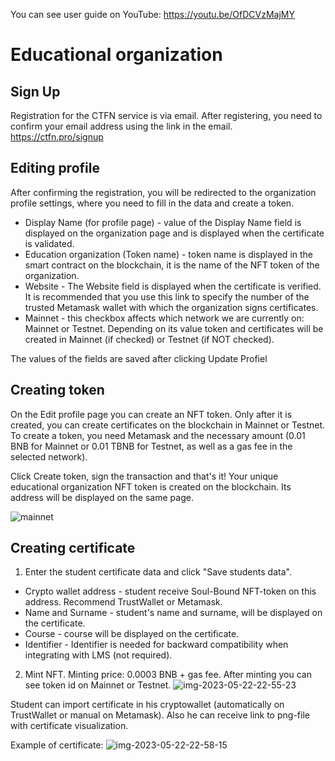 You can see user guide on YouTube: https://youtu.be/OfDCVzMajMY

# Educational organization

## Sign Up

Registration for the CTFN service is via email. After registering, you need to confirm your email address using the link in the email.
https://ctfn.pro/signup


## Editing profile
After confirming the registration, you will be redirected to the organization profile settings, where you need to fill in the data and create a token.

+ Display Name (for profile page) - value of the Display Name field is displayed on the organization page and is displayed when the certificate is validated.
+ Education organization (Token name) - token name is displayed in the smart contract on the blockchain, it is the name of the NFT token of the organization.
+ Website - The Website field is displayed when the certificate is verified. It is recommended that you use this link to specify the number of the trusted Metamask wallet with which the organization signs certificates.
+ Mainnet - this checkbox affects which network we are currently on: Mainnet or Testnet. Depending on its value token and certificates will be created in Mainnet (if checked) or Testnet (if NOT checked).


The values of the fields are saved after clicking Update Profiel


## Creating token

On the Edit profile page you can create an NFT token. Only after it is created, you can create certificates on the blockchain in Mainnet or Testnet. To create a token, you need Metamask and the necessary amount (0.01 BNB for Mainnet or 0.01 TBNB for Testnet, as well as a gas fee in the selected network).

Click Create token, sign the transaction and that's it! Your unique educational organization NFT token is created on the blockchain. Its address will be displayed on the same page.

![mainnet](https://github.com/Arnion/ctfn.pro/assets/6169475/b8ecfacb-6118-4a73-8e09-a52fc4e4f6f2)

## Creating certificate

1. Enter the student certificate data and click "Save students data".
+ Crypto wallet address - student receive Soul-Bound NFT-token on this address. Recommend TrustWallet or Metamask.
+ Name and Surname - student's name and surname, will be displayed on the certificate.
+ Course - course will be displayed on the certificate.
+ Identifier - Identifier is needed for backward compatibility when integrating with LMS (not required).

2. Mint NFT.
Minting price: 0.0003 BNB + gas fee.
After minting you can see token id on Mainnet or Testnet.
![img-2023-05-22-22-55-23](https://github.com/Arnion/ctfn.pro/assets/6169475/868fdff1-722e-48cb-901b-479e225e1cbb)

Student can import certificate in his cryptowallet (automatically on TrustWallet or manual on Metamask). Also he can receive link to png-file with certificate visualization.

Example of certificate:
![img-2023-05-22-22-58-15](https://github.com/Arnion/ctfn.pro/assets/6169475/f9873c08-a7ec-48dc-bd06-eb5708d29831)

